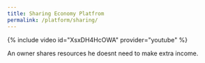 ```yaml
---
title: Sharing Economy Platfrom
permalink: /platform/sharing/
---
```


{% include video id="XsxDH4HcOWA" provider="youtube" %}

An owner shares resources he doesnt need to make extra income.